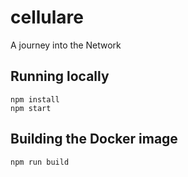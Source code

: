 # cellulare
A journey into the Network

## Running locally

```
npm install
npm start
```

## Building the Docker image

```
npm run build
```
